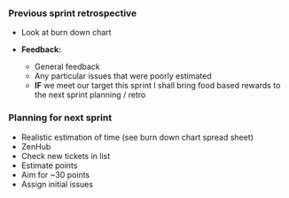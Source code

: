### Previous sprint retrospective
* Look at burn down chart

* **Feedback:**
  * General feedback
  * Any particular issues that were poorly estimated
  * **IF** we meet our target this sprint I shall bring food based rewards to the next sprint planning / retro
  


### Planning for next sprint
* Realistic estimation of time (see burn down chart spread sheet)
* ZenHub
* Check new tickets in list
* Estimate points
* Aim for ~30 points
* Assign initial issues
